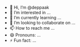 - 👋 Hi, I’m @deppaak
- 👀 I’m interested in ...
- 🌱 I’m currently learning ...
- 💞️ I’m looking to collaborate on ...
- 📫 How to reach me ...
- 😄 Pronouns: ...
- ⚡ Fun fact: ...

<!---
deppaak/deppaak is a ✨ special ✨ repository because its `README.md` (this file) appears on your GitHub profile.
You can click the Preview link to take a look at your changes.
--->
